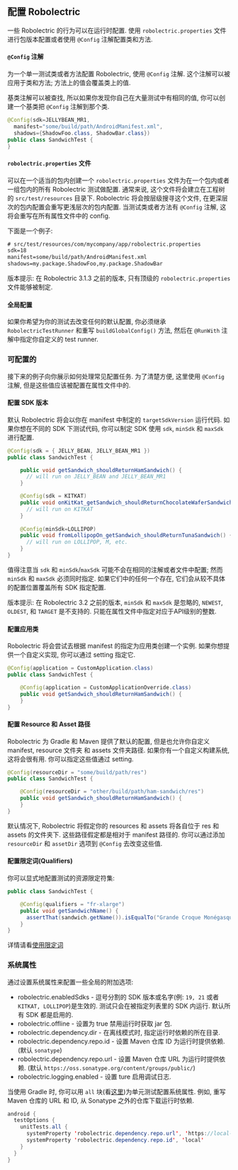 ## 配置 Robolectric

一些 Robolectric 的行为可以在运行时配置. 使用 `robolectric.properties` 文件进行包版本配置或者使用 `@Config` 注解配置类和方法.

#### `@Config` 注解

为一个单一测试类或者方法配置 Robolectric, 使用 `@Config` 注解. 这个注解可以被应用于类和方法; 方法上的值会覆盖类上的值.

基类注解可以被查找, 所以如果你发现你自己在大量测试中有相同的值, 你可以创建一个基类把 `@Config` 注解到那个类.

```java
@Config(sdk=JELLYBEAN_MR1,
  manifest="some/build/path/AndroidManifest.xml",
  shadows={ShadowFoo.class, ShadowBar.class})
public class SandwichTest {
}
```

#### `robolectric.properties` 文件

可以在一个适当的包内创建一个 `robolectric.properties` 文件为在一个包内或者一组包内的所有 Robolectric 测试做配置. 通常来说, 这个文件将会建立在工程树的 `src/test/resources` 目录下. Robolectric 将会按层级搜寻这个文件, 在更深层次的包内配置会重写更浅层次的包内配置. 当测试类或者方法有 `@Config` 注解, 这将会重写在所有属性文件中的 config.

下面是一个例子:

```xml
# src/test/resources/com/mycompany/app/robolectric.properties
sdk=18
manifest=some/build/path/AndroidManifest.xml
shadows=my.package.ShadowFoo,my.package.ShadowBar
```

版本提示: 在 Robolectric 3.1.3 之前的版本, 只有顶级的 `robolectric.properties` 文件能够被制定.

#### 全局配置

如果你希望为你的测试去改变任何的默认配置, 你必须继承 `RobolectricTestRunner` 和重写 `buildGlobalConfig()` 方法, 然后在 `@RunWith` 注解中指定你自定义的 test runner.

### 可配置的

接下来的例子向你展示如何处理常见配置任务. 为了清楚方便, 这里使用 `@Config` 注解, 但是这些值应该被配置在属性文件中的.

#### 配置 SDK 版本

默认 Robolectric 将会以你在 manifest 中制定的 `targetSdkVersion` 运行代码. 如果你想在不同的 SDK 下测试代码, 你可以制定 SDK 使用 `sdk`, `minSdk` 和 `maxSdk` 进行配置.

```java
@Config(sdk = { JELLY_BEAN, JELLY_BEAN_MR1 })
public class SandwichTest {

    public void getSandwich_shouldReturnHamSandwich() {
      // will run on JELLY_BEAN and JELLY_BEAN_MR1
    }

    @Config(sdk = KITKAT)
    public void onKitKat_getSandwich_shouldReturnChocolateWaferSandwich() {
      // will run on KITKAT
    }
    
    @Config(minSdk=LOLLIPOP)
    public void fromLollipopOn_getSandwich_shouldReturnTunaSandwich() {
      // will run on LOLLIPOP, M, etc.
    }
}
```

值得注意当 `sdk` 和 `minSdk`/`maxSdk` 可能不会在相同的注解或者文件中配置; 然而 `minSdk` 和 `maxSdk` 必须同时指定. 如果它们中的任何一个存在, 它们会从较不具体的配置位置覆盖所有 SDK 指定配置. 

版本提示: 在 Robolectric 3.2 之前的版本, `minSdk` 和 `maxSdk` 是忽略的, `NEWEST`, `OLDEST`, 和 `TARGET` 是不支持的. 只能在属性文件中指定对应于API级别的整数.

#### 配置应用类

Robolectric 将会尝试去根据 manifest 的指定为应用类创建一个实例. 如果你想提供一个自定义实现, 你可以通过 setting 指定它.

```java
@Config(application = CustomApplication.class)
public class SandwichTest {

    @Config(application = CustomApplicationOverride.class)
    public void getSandwich_shouldReturnHamSandwich() {
    }
}
``` 

#### 配置 Resource 和 Asset 路径

Robolectric 为 Gradle 和 Maven 提供了默认的配置, 但是也允许你自定义 manifest, resource 文件夹 和 assets 文件夹路径. 如果你有一个自定义构建系统, 这将会很有用. 你可以指定这些值通过 setting. 

```java
@Config(resourceDir = "some/build/path/res")
public class SandwichTest {

    @Config(resourceDir = "other/build/path/ham-sandwich/res")
    public void getSandwich_shouldReturnHamSandwich() {
    }
}
```

默认情况下, Robolectric 将假定你的 resources 和 assets 将各自位于 res 和 assets 的文件夹下. 这些路径假定都是相对于 manifest 路径的. 你可以通过添加 `resourceDir` 和 `assetDir` 选项到 `@Config` 去改变这些值.

#### 配置限定词(Qualifiers)

你可以显式地配置测试的资源限定符集: 

```java
public class SandwichTest {

    @Config(qualifiers = "fr-xlarge")
    public void getSandwichName() {
      assertThat(sandwich.getName()).isEqualTo("Grande Croque Monégasque");
    }
}
```

详情请看[使用限定词](http://robolectric.org/using-qualifiers/)

### 系统属性

通过设置系统属性来配置一些全局的附加选项:

- robolectric.enabledSdks - 逗号分割的 SDK 版本或名字(例: `19, 21` 或者 `KITKAT, LOLLIPOP`)是生效的. 测试只会在被指定列表里的 SDK 内运行. 默认所有 SDK 都是启用的.
- robolectric.offline - 设置为 true 禁用运行时获取 jar 包.
- robolectric.dependency.dir - 在离线模式时, 指定运行时依赖的所在目录.
- robolectric.dependency.repo.id - 设置 Maven 仓库 ID 为运行时提供依赖. (默认 `sonatype`)
- robolectric.dependency.repo.url - 设置 Maven 仓库 URL 为运行时提供依赖. (默认 `https://oss.sonatype.org/content/groups/public/`)
- robolectric.logging.enabled - 设置 ture 启用调试日志.

当使用 Gradle 时, 你可以用 `all` 块(看[这里](https://developer.android.com/training/testing/start/index.html))为单元测试配置系统属性. 例如, 重写 Maven 仓库的 URL 和 ID, 从 Sonatype 之外的仓库下载运行时依赖.

```java
android {
  testOptions {
    unitTests.all {
      systemProperty 'robolectric.dependency.repo.url', 'https://local-mirror/repo'
      systemProperty 'robolectric.dependency.repo.id', 'local'
    }
  }
}
```


